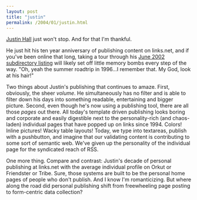 ```yaml
---
layout: post
title: "justin"
permalink: /2004/01/justin.html
---
```


<p><a href="http://www.links.net/">Justin Hall</a> just won't stop.  And for that I'm thankful.</p>

<p>He just hit his ten year anniversary of publishing content on links.net, and if you've been online that long, taking a tour through his <a href="http://www.links.net/daze/02/06/listing.html">June 2002 subdirectory listing</a> will likely set off little memory bombs every step of the way.  "Oh, yeah the summer roadtrip in 1996...I remember that.  My God, look at his hair!"</p>

<p>Two things about Justin's publishing that continues to amaze.  First, obviously, the sheer <i>volume</i>.  He simultaneously has no filter and is able to filter down his days into something readable, entertaining and bigger picture.  Second, even though he's now using a publishing tool, there are all those <i>pages</i> out there.  All today's template driven publishing looks boring and corporate and easily digestible next to the personality-rich (and chaos-laden) individual pages that have popped up on links since 1994.  Colors!  Inline pictures!  Wacky table layouts!  Today, we type into textareas, publish with a pushbutton, and imagine that our validating content is contributing to some sort of semantic web.  We've given up the personality of the individual page for the syndicated reach of RSS.</p>

<p>One more thing.  Compare and contrast:  Justin's decade of personal publishing at links.net with the average individual profile on Orkut or Friendster or Tribe.  Sure, those systems are built to be the personal home pages of people who don't publish.  And I know I'm romanticizing.  But where along the road did personal publishing shift from freewheeling page posting to form-centric data collection?</p>


